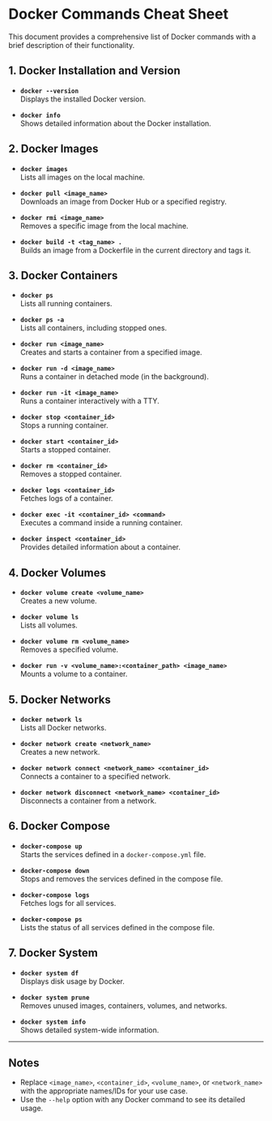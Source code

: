 # Docker Commands Cheat Sheet

This document provides a comprehensive list of Docker commands with a brief description of their functionality.

## 1. Docker Installation and Version
- **`docker --version`**  
  Displays the installed Docker version.

- **`docker info`**  
  Shows detailed information about the Docker installation.

## 2. Docker Images
- **`docker images`**  
  Lists all images on the local machine.

- **`docker pull <image_name>`**  
  Downloads an image from Docker Hub or a specified registry.

- **`docker rmi <image_name>`**  
  Removes a specific image from the local machine.

- **`docker build -t <tag_name> .`**  
  Builds an image from a Dockerfile in the current directory and tags it.

## 3. Docker Containers
- **`docker ps`**  
  Lists all running containers.

- **`docker ps -a`**  
  Lists all containers, including stopped ones.

- **`docker run <image_name>`**  
  Creates and starts a container from a specified image.

- **`docker run -d <image_name>`**  
  Runs a container in detached mode (in the background).

- **`docker run -it <image_name>`**  
  Runs a container interactively with a TTY.

- **`docker stop <container_id>`**  
  Stops a running container.

- **`docker start <container_id>`**  
  Starts a stopped container.

- **`docker rm <container_id>`**  
  Removes a stopped container.

- **`docker logs <container_id>`**  
  Fetches logs of a container.

- **`docker exec -it <container_id> <command>`**  
  Executes a command inside a running container.

- **`docker inspect <container_id>`**  
  Provides detailed information about a container.

## 4. Docker Volumes
- **`docker volume create <volume_name>`**  
  Creates a new volume.

- **`docker volume ls`**  
  Lists all volumes.

- **`docker volume rm <volume_name>`**  
  Removes a specified volume.

- **`docker run -v <volume_name>:<container_path> <image_name>`**  
  Mounts a volume to a container.

## 5. Docker Networks
- **`docker network ls`**  
  Lists all Docker networks.

- **`docker network create <network_name>`**  
  Creates a new network.

- **`docker network connect <network_name> <container_id>`**  
  Connects a container to a specified network.

- **`docker network disconnect <network_name> <container_id>`**  
  Disconnects a container from a network.

## 6. Docker Compose
- **`docker-compose up`**  
  Starts the services defined in a `docker-compose.yml` file.

- **`docker-compose down`**  
  Stops and removes the services defined in the compose file.

- **`docker-compose logs`**  
  Fetches logs for all services.

- **`docker-compose ps`**  
  Lists the status of all services defined in the compose file.

## 7. Docker System
- **`docker system df`**  
  Displays disk usage by Docker.

- **`docker system prune`**  
  Removes unused images, containers, volumes, and networks.

- **`docker system info`**  
  Shows detailed system-wide information.

---

## Notes
- Replace `<image_name>`, `<container_id>`, `<volume_name>`, or `<network_name>` with the appropriate names/IDs for your use case.
- Use the `--help` option with any Docker command to see its detailed usage.
